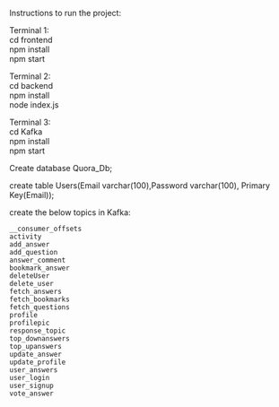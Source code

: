 Instructions to run the project:  

Terminal 1:  
cd frontend  
npm install  
npm start  

Terminal 2:  
cd backend  
npm install  
node index.js  

Terminal 3:  
cd Kafka    
npm install  
npm start  


Create database Quora_Db;

create table Users(Email varchar(100),Password varchar(100), Primary Key(Email));

create the below topics in Kafka:

```
__consumer_offsets
activity
add_answer
add_question
answer_comment
bookmark_answer
deleteUser
delete_user
fetch_answers
fetch_bookmarks
fetch_questions
profile
profilepic
response_topic
top_downanswers
top_upanswers
update_answer
update_profile
user_answers
user_login
user_signup
vote_answer
```
